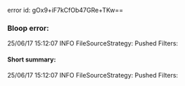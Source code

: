 error id: gOx9+iF7kCfOb47GRe+TKw==
### Bloop error:

25/06/17 15:12:07 INFO FileSourceStrategy: Pushed Filters:
#### Short summary: 

25/06/17 15:12:07 INFO FileSourceStrategy: Pushed Filters: